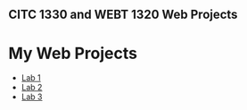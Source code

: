 ## CITC 1330 and WEBT 1320 Web Projects

<h1>My Web Projects</h1>

<ul>
    <li><a href="hello_world/index.html" target="_blank">Lab 1</a></li>
    <li><a href="lab_2/index.html" target="_blank">Lab 2</a></li>
    <li><a href="Lab 3/index.html" target="_blank">Lab 3</a></li>
</ul> 

